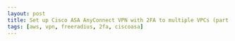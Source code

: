 ```yaml
---
layout: post
title: Set up Cisco ASA AnyConnect VPN with 2FA to multiple VPCs (part II)
tags: [aws, vpn, freeradius, 2fa, ciscoasa]
---
```

